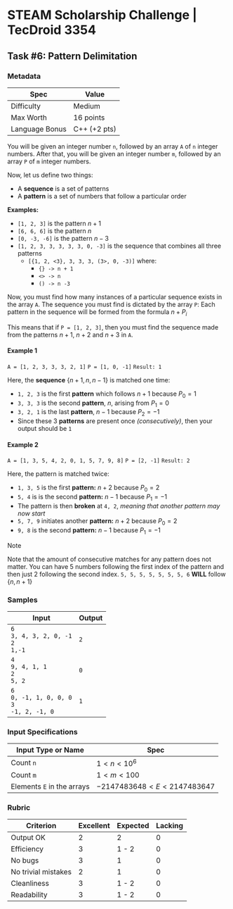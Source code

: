 # STEAM Scholarship Challenge | TecDroid 3354
## Task  #6: Pattern Delimitation
### Metadata
| Spec | Value |
| ---- | ---- |
| Difficulty | Medium |
| Max Worth | 16 points |
| Language Bonus | C++ (+2 pts) |

You will be given an integer number `n`, followed by an array `A` of `n` integer numbers.
After that, you will be given an integer number `m`, followed by an array `P` of `m` integer numbers.

Now, let us define two things:
- A **sequence** is a set of patterns
- A **pattern** is a set of numbers that follow a particular order

**Examples:**
- `[1, 2, 3]` is the pattern $n+1$
- `[6, 6, 6]` is the pattern $n$
- `[0, -3, -6]` is the pattern $n - 3$
- `[1, 2, 3, 3, 3, 3, 3, 0, -3]` is the sequence that combines all three patterns
	- `[{1, 2, <3}, 3, 3, 3, (3>, 0, -3)]` where:
		- `{} -> n + 1`
		- `<> -> n`
		- `() -> n -3`

Now, you must find how many instances of a particular sequence exists in the array `A`. The sequence you must find is dictated by the array `P`: Each pattern in the sequence will be formed from the formula $n + P_{i}$

This means that if `P = [1, 2, 3]`, then you must find the sequence made from the patterns $n + 1$, $n + 2$ and $n + 3$ in `A`.
#### Example 1
`A = [1, 2, 3, 3, 3, 2, 1]`
`P = [1, 0, -1]`
`Result: 1`

Here, the **sequence** $\{n + 1, n, n - 1\}$ is matched one time:
- `1, 2, 3` is the first **pattern** which follows $n + 1$ because $P_{0} = 1$
- `3, 3, 3` is the second **pattern**, $n$, arising from $P_{1} = 0$
- `3, 2, 1` is the last **pattern**, $n - 1$ because $P_{2} = -1$
- Since these 3 **patterns** are present once *(consecutively)*, then your output should be `1`

#### Example 2
`A = [1, 3, 5, 4, 2, 0, 1, 5, 7, 9, 8]`
`P = [2, -1]`
`Result: 2`

Here, the pattern is matched twice:
- `1, 3, 5` is the first **pattern:** $n + 2$ because $P_{0} = 2$
- `5, 4` is is the second **pattern:** $n - 1$ because $P_{1}=-1$
- The pattern is then **broken** at `4, 2`, *meaning that another pattern may now start*
- `5, 7, 9` initiates another **pattern:** $n + 2$ because $P_{0} = 2$
- `9, 8` is the second **pattern:** $n - 1$ because $P_{1}=-1$

> [!NOTE]
> Note that the amount of consecutive matches for any pattern does not matter. You can have 5 numbers following the first index of the pattern and then just 2 following the second index. `5, 5, 5, 5, 5, 5, 5, 6` **WILL** follow $\{n, n+1\}$

### Samples
| Input | Output |
| ---- | ---- |
| `6`<br>`3, 4, 3, 2, 0, -1`<br>`2`<br>`1,-1` | `2` |
| `4`<br>`9, 4, 1, 1`<br>`2`<br>`5, 2` | `0` |
| `6`<br>`0, -1, 1, 0, 0, 0`<br>`3`<br>`-1, 2, -1, 0` | `1` |

### Input Specifications
| Input Type or Name | Spec |
| ---- | ---- |
| Count `n` | $1 < n < 10^6$ |
| Count `m` | $1 < m < 100$ |
| Elements `E` in the arrays | $-2147483648 < E < 2147483647$ |

### Rubric
| Criterion | Excellent | Expected | Lacking |
| ---- | ---- | ---- | ---- |
| Output OK | 2 | 2 | 0 |
| Efficiency | 3 | 1 - 2 | 0 |
| No bugs | 3 | 1 | 0 |
| No trivial mistakes | 2 | 1 | 0 |
| Cleanliness | 3 | 1 - 2 | 0 |
| Readability | 3 | 1 - 2 | 0 |
